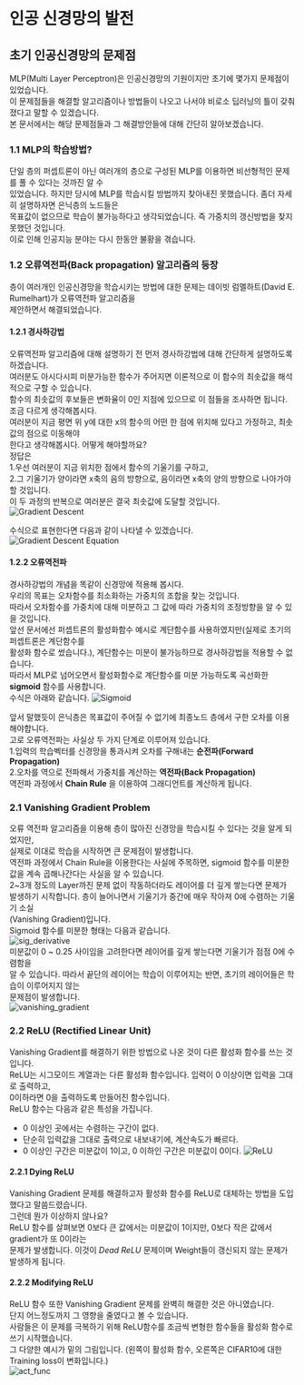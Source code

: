 # 인공 신경망의 발전  
## 초기 인공신경망의 문제점  
MLP(Multi Layer Perceptron)은 인공신경망의 기원이지만 초기에 몇가지 문제점이 있었습니다.  
이 문제점들을 해결할 알고리즘이나 방법들이 나오고 나서야 비로소 딥러닝의 틀이 갖춰졌다고 말할 수 있겠습니다.  
본 문서에서는 해당 문제점들과 그 해결방안들에 대해 간단히 알아보겠습니다.

### 1.1 MLP의 학습방법?  
단일 층의 퍼셉트론이 아닌 여러개의 층으로 구성된 MLP를 이용하면 비선형적인 문제를 풀 수 있다는 것까진 알 수  
있었습니다. 하지만 당시에 MLP를 학습시킬 방법까지 찾아내진 못했습니다. 좀더 자세히 설명하자면 은닉층의 노드들은    
목표값이 없으므로 학습이 불가능하다고 생각되었습니다. 즉 가중치의 갱신방법을 찾지 못했던 것입니다.  
이로 인해 인공지능 분야는 다시 한동안 불황을 겪습니다.   

### 1.2 오류역전파(Back propagation) 알고리즘의 등장  
층이 여러개인 인공신경망을 학습시키는 방법에 대한 문제는 데이빗 럼멜하트(David E. Rumelhart)가 오류역전파 알고리즘을  
제안하면서 해결되었습니다.  

#### 1.2.1 경사하강법
오류역전파 알고리즘에 대해 설명하기 전 먼저 경사하강법에 대해 간단하게 설명하도록 하겠습니다.  
여러분도 아시다시피 미분가능한 함수가 주어지면 이론적으로 이 함수의 최솟값을 해석적으로 구할 수 있습니다.  
함수의 최솟값의 후보들은 변화율이 0인 지점에 있으므로 이 점들을 조사하면 됩니다.  
조금 다르게 생각해봅시다.  
여러분이 지금 평면 위 y에 대한 x의 함수의 어떤 한 점에 위치해 있다고 가정하고, 최솟값의 점으로 이동해야   
한다고 생각해봅시다. 어떻게 해야할까요?  
정답은   
1.우선 여러분이 지금 위치한 점에서 함수의 기울기를 구하고,  
2.그 기울기가 양이라면 x축의 음의 방향으로, 음이라면 x축의 양의 방향으로 나아가야할 것입니다.   
이 두 과정의 반복으로 여러분은 결국 최솟값에 도달할 것입니다.      
![Gradient Descent](Img/G_descent.png)  

수식으로 표현한다면 다음과 같이 나타낼 수 있겠습니다.       
![Gradient Descent Equation](Img/G_D_eq.png)   

#### 1.2.2 오류역전파    
경사하강법의 개념을 똑같이 신경망에 적용해 봅시다.  
우리의 목표는 오차함수를 최소화하는 가중치의 조합을 찾는 것입니다.  
따라서 오차함수를 가중치에 대해 미분하고 그 값에 따라 가중치의 조정방향을 알 수 있을 것입니다.  
앞선 문서에선 퍼셉트론의 활성화함수 예시로 계단함수를 사용하였지만(실제로 초기의 퍼셉트론은 계단함수를   
활성화 함수로 썼습니다.), 계단함수는 미분이 불가능하므로 경사하강법을 적용할 수 없습니다.  
따라서 MLP로 넘어오면서 활성화함수로 계단함수를 미분 가능하도록 곡선화한 __sigmoid__ 함수를 사용합니다.  
수식은 아래와 같습니다.
![Sigmoid](Img/sigmoid.png)    

앞서 말했듯이 은닉층은 목표값이 주어질 수 없기에 최종노드 층에서 구한 오차를 이용해야합니다.  
고로 오류역전파는 사실상 두 가지 단계로 이루어져 있습니다.  
1.입력의 학습벡터를 신경망을 통과시켜 오차를 구해내는 __순전파(Forward Propagation)__  
2.오차를 역으로 전파해서 가중치를 계산하는 __역전파(Back Propagation)__   
역전파 과정에서 __Chain Rule__ 을 이용하여 그래디언트를 계산하게 됩니다.  

### 2.1 Vanishing Gradient Problem  
오류 역전파 알고리즘을 이용해 층이 많아진 신경망을 학습시킬 수 있다는 것을 알게 되었지만,  
실제로 이대로 학습을 시작하면 큰 문제점이 발생합니다.  
역전파 과정에서 Chain Rule을 이용한다는 사실에 주목하면, sigmoid 함수를 미분한  
값을 계속 곱해나간다는 사실을 알 수 있습니다.   
2~3개 정도의 Layer까진 문제 없이 작동하더라도 레이어를 더 깊게 쌓는다면 문제가  
발생하기 시작합니다. 층이 늘어나면서 기울기가 중간에 매우 작아져 0에 수렴하는 기울기 소실   
(Vanishing Gradient)입니다.  
Sigmoid 함수를 미분한 형태는 다음과 같습니다.  
![sig_derivative](Img/sig_d.png)  
미분값이 0 ~ 0.25 사이임을 고려한다면 레이어를 깊게 쌓는다면 기울기가 점점 0에 수렴함을  
알 수 있습니다. 따라서 끝단의 레이어는 학습이 이루어지는 반면, 초기의 레이어들은 학습이 이루어지지 않는  
문제점이 발생합니다.   
![vanishing_gradient](Img/vanishing_gradient.png)   

  
### 2.2 ReLU (Rectified Linear Unit)    
Vanishing Gradient를 해결하기 위한 방법으로 나온 것이 다른 활성화 함수를 쓰는 것입니다.  
ReLU는 시그모이드 계열과는 다른 활성화 함수입니다. 입력이 0 이상이면 입력을 그대로 출력하고,  
0이하라면 0을 출력하도록 만들어진 함수입니다.   
ReLU 함수는 다음과 같은 특성을 가집니다.
+ 0 이상인 곳에서는 수렴하는 구간이 없다.
+ 단순히 입력값을 그대로 출력으로 내보내기에, 계산속도가 빠르다.  
+ 0 이상인 구간은 미분값이 1이고, 0 이하인 구간은 미분값이 0이다.
![ReLU](Img/ReLU.png)  

#### 2.2.1 Dying ReLU  
Vanishing Gradient 문제를 해결하고자 활성화 함수를 ReLU로 대체하는 방법을 도입했다고 말씀드렸습니다.  
그런데 뭔가 이상하지 않나요?  
ReLU 함수를 살펴보면 0보다 큰 값에서는 미분값이 1이지만, 0보다 작은 값에서 gradient가 또 0이라는   
문제가 발생합니다. 이것이 _Dead ReLU_ 문제이며 Weight들이 갱신되지 않는 문제가 발생하게 됩니다.  

#### 2.2.2 Modifying ReLU  
ReLU 함수 또한 Vanishing Gradient 문제를 완벽히 해결한 것은 아니였습니다.  
단지 어느정도까지 그 영향을 줄였다고 볼 수 있습니다.   
사람들은 이 문제를 극복하기 위해 ReLU함수를 조금씩 변형한 함수들을 활성화 함수로 쓰기 시작했습니다.  
그 다양한 예시가 밑의 그림입니다. (왼쪽이 활성화 함수, 오른쪽은 CIFAR10에 대한 Training loss이 변화입니다.)      
![act_func](Img/acivate%20functions.png)    


    





